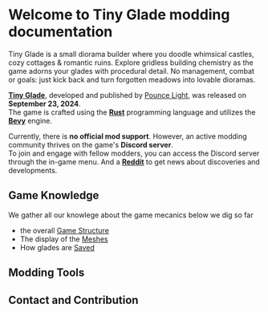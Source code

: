 # Welcome to Tiny Glade modding documentation

Tiny Glade is a small diorama builder where you doodle whimsical castles, cozy cottages & romantic ruins. Explore gridless building chemistry as the game adorns your glades with procedural detail. No management, combat or goals: just kick back and turn forgotten meadows into lovable dioramas.  

**[Tiny Glade](https://store.steampowered.com/app/2198150/Tiny_Glade/)**, developed and published by [Pounce Light](https://x.com/pouncelight), was released on **September 23, 2024**.  
The game is crafted using the **[Rust](https://www.rust-lang.org/)** programming language and utilizes the **[Bevy](https://bevyengine.org/)** engine.  

Currently, there is **no official mod support**. However, an active modding community thrives on the game's **Discord server**.  
To join and engage with fellow modders, you can access the Discord server through the in-game menu. And a **[Reddit](https://www.reddit.com/r/TinyGladeMods/)** to get news about discoveries and developments.

## Game Knowledge

We gather all our knowlege about the game mecanics below we dig so far
- the overall [Game Structure](game-knowledge/game-structure.md) 
- The display of the [Meshes](game-knowledge/meshes.md)    
- How glades are [Saved](game-knowledge/save.md)  

## Modding Tools



## Contact and Contribution

  